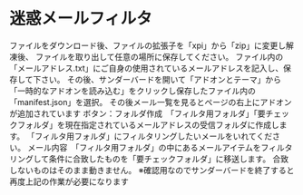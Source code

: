 # 迷惑メールフィルタ
ファイルをダウンロード後、ファイルの拡張子を「xpi」から「zip」に変更し解凍後、
ファイルを取り出して任意の場所に保存してください。
ファイル内の「メールアドレス.txt」にご自身の使用されているメールアドレスを記入し、保存して下さい。
その後、サンダーバードを開いて「アドオンとテーマ」から「一時的なアドオンを読み込む」をクリックし保存したファイル内の「manifest.json」を選択。
その後メール一覧を見るとページの右上にアドオンが追加されています
ボタン：フォルダ作成　「フィルタ用フォルダ」「要チェックフォルダ」を現在指定されているメールアドレスの受信フォルダに作成します。
        「フィルタ用フォルダ」にフィルタリングしたいメールをいれてください。
        メール内容　「フィルタ用フォルダ」の中にあるメールアイテムをフィルタリングして条件に合致したものを「要チェックフォルダ」に移送します。
        合致しないものはそのまま動きません。
※確認用なのでサンダーバードを終了すると再度上記の作業が必要になります
